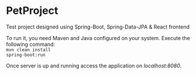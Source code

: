 # PetProject
Test project designed using Spring-Boot, Spring-Data-JPA &amp; React frontend

To run it, you need Maven and Java configured on your system. Execute the following command:<br>
<code>mvn clean install spring-boot:run</code>

Once server is up and running access the application on <i>localhost:8080</i>.
